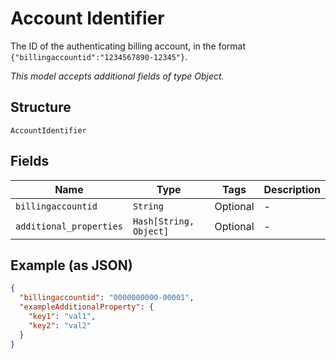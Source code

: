 
# Account Identifier

The ID of the authenticating billing account, in the format `{"billingaccountid":"1234567890-12345"}`.

*This model accepts additional fields of type Object.*

## Structure

`AccountIdentifier`

## Fields

| Name | Type | Tags | Description |
|  --- | --- | --- | --- |
| `billingaccountid` | `String` | Optional | - |
| `additional_properties` | `Hash[String, Object]` | Optional | - |

## Example (as JSON)

```json
{
  "billingaccountid": "0000000000-00001",
  "exampleAdditionalProperty": {
    "key1": "val1",
    "key2": "val2"
  }
}
```

